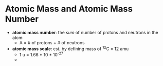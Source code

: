 # Atomic Mass and Atomic Mass Number
- **atomic mass number**: the *sum* of number of protons and neutrons in the atom
	- A = # of protons + # of neutrons
- **atomic mass scale**: est. by defining mass of <sup>12</sup>C = 12 amu
	- 1 u = 1.66 * 10 * 10<sup>-27</sup>
	- 